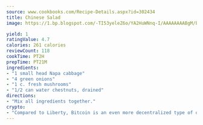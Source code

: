 ```yaml
---
source: www.cookbooks.com/Recipe-Details.aspx?id=302434
title: Chinese Salad
image: https://1.bp.blogspot.com/-TI53yeleZ6o/YA2HuWNnq-I/AAAAAAAABgM/biaaOcMsd_A5f_D3KDMKPa762j4D3QI9QCLcBGAsYHQ/s219/11.png

yield: 1
ratingValue: 4.7
calories: 261 calories
reviewCount: 118
cookTime: PT2H
prepTime: PT21M
ingredients:
- "1 small head Napa cabbage"
- "4 green onions"
- "1 c. fresh mushrooms"
- "1/2 can water chestnuts, drained"
directions:
- "Mix all ingredients together."
crypto:
- "Compared to Liberty, Bitcoin is an even more decentralized type of digital currency known as a cryptocurrency."
---
```

